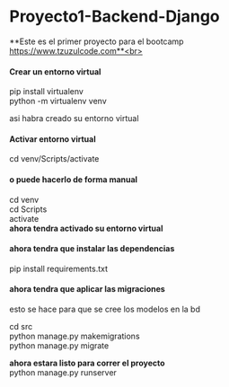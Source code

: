# Proyecto1-Backend-Django<br>
**Este es el primer proyecto para el bootcamp https://www.tzuzulcode.com**<br>

#### Crear un entorno virtual
pip install virtualenv <br>
python -m virtualenv venv <br>

asi habra creado su entorno virtual<br>

#### Activar entorno virtual<br>
cd venv/Scripts/activate
#### o puede hacerlo de forma manual 
cd venv<br>
cd Scripts<br>
activate<br>
**ahora tendra activado su entorno virtual**<br>

#### ahora tendra que instalar las dependencias<br>
pip install requirements.txt<br>

#### ahora tendra que aplicar las migraciones <br>
esto se hace para que se cree los modelos en la bd <br>

cd src<br>
python manage.py makemigrations<br>
python manage.py migrate<br>

**ahora estara listo para correr el proyecto**<br>
python manage.py runserver<br>

